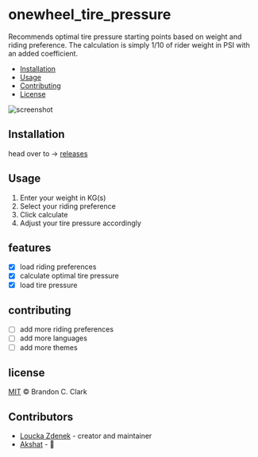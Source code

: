 # onewheel_tire_pressure

Recommends optimal tire pressure starting points based on weight and riding preference. The calculation is simply 1/10 of rider weight in PSI with an added coefficient.


<!-- toc -->

- [Installation](#installation)
- [Usage](#usage)
- [Contributing](#contributing)
- [License](#license)

![screenshot](https://github.com/louckazdenekjr/onewheel_tire_pressure/blob/master/screenshot.png)

## Installation

head over to -> [releases](https://github.com/louckazdenekjr/onewheel_tire_pressure/releases/tag/v1.0)

## Usage

1. Enter your weight in KG(s)
2. Select your riding preference
3. Click calculate
4. Adjust your tire pressure accordingly

## features
- [x] load riding preferences
- [x] calculate optimal tire pressure
- [x] load tire pressure

## contributing
- [ ] add more riding preferences
- [ ] add more languages
- [ ] add more themes

## license
[MIT](LICENSE) © Brandon C. Clark

## Contributors

- [Loucka Zdenek](https://github.com/louckazdenekjr) - creator and maintainer
- [Akshat](https://github.com/Akshat_unt) - 🙂

